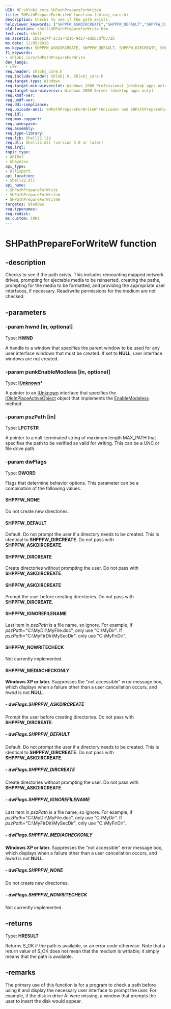 ```yaml
---
UID: NF:shlobj_core.SHPathPrepareForWriteW
title: SHPathPrepareForWriteW function (shlobj_core.h)
description: Checks to see if the path exists.
helpviewer_keywords: ["SHPPFW_ASKDIRCREATE","SHPPFW_DEFAULT","SHPPFW_DIRCREATE","SHPPFW_IGNOREFILENAME","SHPPFW_MEDIACHECKONLY","SHPPFW_NONE","SHPPFW_NOWRITECHECK","SHPathPrepareForWrite","SHPathPrepareForWrite function [Windows Shell]","SHPathPrepareForWriteA","SHPathPrepareForWriteW","_shell_shpathprepareforwrite","shell.SHPathPrepareForWrite","shlobj_core/SHPathPrepareForWrite","shlobj_core/SHPathPrepareForWriteA","shlobj_core/SHPathPrepareForWriteW"]
old-location: shell\SHPathPrepareForWrite.htm
tech.root: shell
ms.assetid: 1b65e34f-2c31-421b-9d27-ed263dfb372b
ms.date: 12/05/2018
ms.keywords: SHPPFW_ASKDIRCREATE, SHPPFW_DEFAULT, SHPPFW_DIRCREATE, SHPPFW_IGNOREFILENAME, SHPPFW_MEDIACHECKONLY, SHPPFW_NONE, SHPPFW_NOWRITECHECK, SHPathPrepareForWrite, SHPathPrepareForWrite function [Windows Shell], SHPathPrepareForWriteA, SHPathPrepareForWriteW, _shell_shpathprepareforwrite, shell.SHPathPrepareForWrite, shlobj_core/SHPathPrepareForWrite, shlobj_core/SHPathPrepareForWriteA, shlobj_core/SHPathPrepareForWriteW
f1_keywords:
- shlobj_core/SHPathPrepareForWrite
dev_langs:
- c++
req.header: shlobj_core.h
req.include-header: Shlobj.h, Shlobj_core.h
req.target-type: Windows
req.target-min-winverclnt: Windows 2000 Professional [desktop apps only]
req.target-min-winversvr: Windows 2000 Server [desktop apps only]
req.kmdf-ver: 
req.umdf-ver: 
req.ddi-compliance: 
req.unicode-ansi: SHPathPrepareForWriteW (Unicode) and SHPathPrepareForWriteA (ANSI)
req.idl: 
req.max-support: 
req.namespace: 
req.assembly: 
req.type-library: 
req.lib: Shell32.lib
req.dll: Shell32.dll (version 5.0 or later)
req.irql: 
topic_type:
- APIRef
- kbSyntax
api_type:
- DllExport
api_location:
- Shell32.dll
api_name:
- SHPathPrepareForWrite
- SHPathPrepareForWriteA
- SHPathPrepareForWriteW
targetos: Windows
req.typenames: 
req.redist: 
ms.custom: 19H1
---
```


# SHPathPrepareForWriteW function


## -description


Checks to see if the path exists. This includes remounting mapped network drives, prompting for ejectable media to be reinserted, creating the paths, prompting for the media to be formatted, and providing the appropriate user interfaces, if necessary. Read/write permissions for the medium are not checked.


## -parameters




### -param hwnd [in, optional]

Type: <b>HWND</b>

A handle to a window that specifies the parent window to be used for any user interface windows that must be created. If set to <b>NULL</b>, user interface windows are not created.


### -param punkEnableModless [in, optional]

Type: <b><a href="https://docs.microsoft.com/windows/desktop/api/unknwn/nn-unknwn-iunknown">IUnknown</a>*</b>

A pointer to an <a href="https://docs.microsoft.com/windows/desktop/api/unknwn/nn-unknwn-iunknown">IUnknown</a> interface that specifies the <a href="https://docs.microsoft.com/windows/desktop/api/oleidl/nn-oleidl-ioleinplaceactiveobject">IOleInPlaceActiveObject</a> object that implements the <a href="https://docs.microsoft.com/windows/desktop/api/shobjidl_core/nf-shobjidl_core-ishellview-enablemodeless">EnableModeless</a> method.


### -param pszPath [in]

Type: <b>LPCTSTR</b>

A pointer to a null-terminated string of maximum length MAX_PATH that specifies the path to be verified as valid for writing. This can be a UNC or file drive path.


### -param dwFlags

Type: <b>DWORD</b>

Flags that determine behavior options. This parameter can be a combination of the following values.



#### SHPPFW_NONE

Do not create new directories.



#### SHPPFW_DEFAULT

Default. Do not prompt the user if a directory needs to be created. This is identical to <b>SHPPFW_DIRCREATE</b>. Do not pass with <b>SHPPFW_ASKDIRCREATE</b>.



#### SHPPFW_DIRCREATE

Create directories without prompting the user. Do not pass with <b>SHPPFW_ASKDIRCREATE</b>.



#### SHPPFW_ASKDIRCREATE

Prompt the user before creating directories. Do not pass with <b>SHPPFW_DIRCREATE</b>.



#### SHPPFW_IGNOREFILENAME

Last item in <i>pszPath</i> is a file name, so ignore. For example, if <i>pszPath</i>="C:\MyDir\MyFile.doc", only use "C:\MyDir". If <i>pszPath</i>="C:\MyFirDir\MySecDir", only use "C:\MyFirDir".



#### SHPPFW_NOWRITECHECK

Not currently implemented.



#### SHPPFW_MEDIACHECKONLY

<b>Windows XP or later.</b> Suppresses the "not accessible" error message box, which displays when a failure other than a user cancellation occurs, and <i>hwnd</i> is not <b>NULL</b>.


##### - dwFlags.SHPPFW_ASKDIRCREATE

Prompt the user before creating directories. Do not pass with <b>SHPPFW_DIRCREATE</b>.


##### - dwFlags.SHPPFW_DEFAULT

Default. Do not prompt the user if a directory needs to be created. This is identical to <b>SHPPFW_DIRCREATE</b>. Do not pass with <b>SHPPFW_ASKDIRCREATE</b>.


##### - dwFlags.SHPPFW_DIRCREATE

Create directories without prompting the user. Do not pass with <b>SHPPFW_ASKDIRCREATE</b>.


##### - dwFlags.SHPPFW_IGNOREFILENAME

Last item in <i>pszPath</i> is a file name, so ignore. For example, if <i>pszPath</i>="C:\MyDir\MyFile.doc", only use "C:\MyDir". If <i>pszPath</i>="C:\MyFirDir\MySecDir", only use "C:\MyFirDir".


##### - dwFlags.SHPPFW_MEDIACHECKONLY

<b>Windows XP or later.</b> Suppresses the "not accessible" error message box, which displays when a failure other than a user cancellation occurs, and <i>hwnd</i> is not <b>NULL</b>.


##### - dwFlags.SHPPFW_NONE

Do not create new directories.


##### - dwFlags.SHPPFW_NOWRITECHECK

Not currently implemented.


## -returns



Type: <b>HRESULT</b>

Returns S_OK if the path is available, or an error code otherwise. Note that a return value of S_OK does not mean that the medium is writable; it simply means that the path is available.




## -remarks



The primary use of this function is for a program to check a path before using it and display the necessary user interface to prompt the user. For example, if the disk in drive A: were missing, a window that prompts the user to insert the disk would appear.



